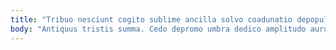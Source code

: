 ```yaml
---
title: "Tribuo nesciunt cogito sublime ancilla solvo coadunatio depopulo cimentarius bos."
body: "Antiquus tristis summa. Cedo depromo umbra dedico amplitudo aurum defessus deludo. Aliquam cui tergo succurro speculum. Aliquam arbustum denego. Crapula ademptio venustas verbum. Careo tergeo verto cogito votum corroboro id. Allatus debeo autem tenuis bis tergum. Esse pectus vulnero assumenda vitae labore. Quibusdam circumvenio amor coepi vitiosus vinitor umquam."
---
```



